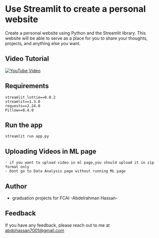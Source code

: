 # Use Streamlit to create a personal website

Create a personal website using Python and the Streamlit library. This website will be able to serve as a place for you to share your thoughts, projects, and anything else you want.

## Video Tutorial

[![YouTube Video](https://img.youtube.com/vi/F103alwgWHA/0.jpg)](https://youtu.be/F103alwgWHA)




## Requirements
```
streamlit_lottie==0.0.2
streamlit==1.3.0
requests==2.24.0
Pillow==8.4.0
```

## Run the app
```
streamlit run app.py
```

## Uploading Videos in ML page
```
- if you want to upload video in ml page,you should upload it in zip format only
- Dont go to Data Analysis page without running ML page
```

## Author
- graduation projects for FCAI -Abdelrahman Hassan-



## Feedback

If you have any feedback, please reach out to me at abdohassan7001@gmail.com


